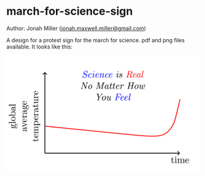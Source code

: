 # march-for-science-sign

Author: Jonah Miller (jonah.maxwell.miller@gmail.com)

A design for a protest sign for the march for science. pdf and png
files available. It looks like this:

![graphic](science-is-real-graphic.png)

